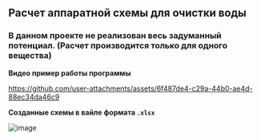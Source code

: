 ## Расчет аппаратной схемы для очистки воды

### В данном проекте не реализован весь задуманный потенциал. (Расчет производится только для одного вещества)

**Видео пример работы программы**

https://github.com/user-attachments/assets/6f487de4-c29a-44b0-ae4d-88ec34da46c9

**Созданные схемы в вайле формата `.xlsx`**

![image](https://github.com/user-attachments/assets/1cb6e92e-2bd6-4c92-9c79-6460b17441b5)
